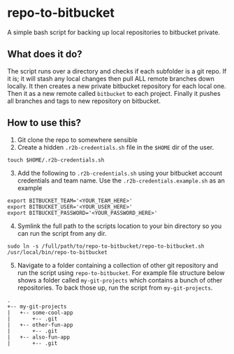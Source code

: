 repo-to-bitbucket
==========
A simple bash script for backing up local repositories to bitbucket private.

What does it do?
-----
The script runs over a directory and checks if each subfolder is a git repo. If it is; it will stash any local changes then pull ALL remote branches down locally. It then creates a new private bitbucket repository for each local one. Then it as a new remote called `bitbucket` to each project. Finally it pushes all branches and tags to new repository on bitbucket.

How to use this?
-----
1. Git clone the repo to somewhere sensible
2. Create a hidden `.r2b-credentials.sh` file in the `$HOME` dir of the user.
```
touch $HOME/.r2b-credentials.sh
```
3. Add the following to `.r2b-credentials.sh` using your bitbucket account credentials and team name. Use the `.r2b-credentials.example.sh` as an example
```
export BITBUCKET_TEAM='<YOUR_TEAM_HERE>'
export BITBUCKET_USER='<YOUR_USER_HERE>'
export BITBUCKET_PASSWORD='<YOUR_PASSWORD_HERE>'
```
4. Symlink the full path to the scripts location to your bin directory so you can run the script from any dir.
```
sudo ln -s /full/path/to/repo-to-bitbucket/repo-to-bitbucket.sh /usr/local/bin/repo-to-bitbucket
```
5. Navigate to a folder containing a collection of other git repository and run the script using `repo-to-bitbucket`.
For example file structure below shows a folder called `my-git-projects` which contains a bunch of other repositories. To back those up, run the script from `my-git-projects`.

```
.
+-- my-git-projects
|   +-- some-cool-app
|       +-- .git
|   +-- other-fun-app
|       +-- .git
|   +-- also-fun-app
|       +-- .git
```

